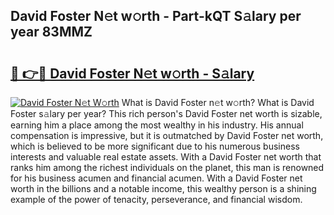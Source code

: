 ## David Foster N𝚎t w𝚘rth - Part-kQT S𝚊lary per year 83MMZ

# <h2><a href="http://gc1o88y.nevu.top/?p=David+Foster">🔗 👉🔴 David Foster N𝚎t w𝚘rth - S𝚊lary</a></h2>

[![David Foster N𝚎t W𝚘rth](https://i.imgur.com/Oavwk0R.jpeg)](http://gc1o88y.nevu.top/?p=David+Foster)
What is David Foster n𝚎t w𝚘rth? What is David Foster s𝚊lary per year?
This rich person's David Foster net worth is sizable, earning him a place among the most wealthy in his industry. His annual compensation is impressive, but it is outmatched by David Foster net worth, which is believed to be more significant due to his numerous business interests and valuable real estate assets. With a David Foster net worth that ranks him among the richest individuals on the planet, this man is renowned for his business acumen and financial acumen. With a David Foster net worth in the billions and a notable income, this wealthy person is a shining example of the power of tenacity, perseverance, and financial wisdom.

